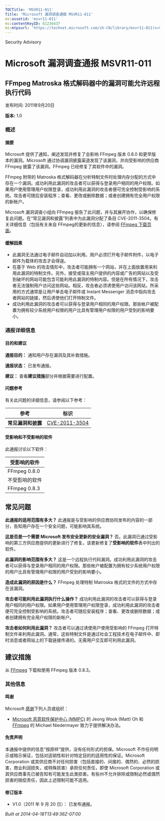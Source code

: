 ```yaml
---
TOCTitle: 'MSVR11-011'
Title: 'Microsoft 漏洞调查通报 MSVR11-011'
ms:assetid: 'msvr11-011'
ms:contentKeyID: 61236437
ms:mtpsurl: 'https://technet.microsoft.com/zh-CN/library/msvr11-011(v=Security.10)'
---
```


Security Advisory

Microsoft 漏洞调查通报 MSVR11-011
=================================

FFmpeg Matroska 格式解码器中的漏洞可能允许远程执行代码
------------------------------------------------------

发布时间: 2011年9月20日

**版本:** 1.0

### 概述

#### 摘要

Microsoft 提供了通知，阐述发现并修复了会影响 FFmpeg 版本 0.8.0 和更早版本的漏洞。Microsoft 通过协调漏洞披露渠道发现了该漏洞，并向受影响的供应商 FFmpeg 披露了该漏洞。FFmpeg 已经修复了其软件中的漏洞。

FFmpeg 附带的 Matroska 格式解码器在分析特制文件时处理内存分配的方式中存在一个漏洞。成功利用此漏洞的攻击者可以获得与登录用户相同的用户权限。如果用户使用管理用户权限登录，成功利用此漏洞的攻击者便可完全控制受影响的系统。攻击者可随后安装程序；查看、更改或删除数据；或者创建拥有完全用户权限的新帐户。

Microsoft 漏洞调查小组向 FFmpeg 报告了此问题，并与其展开协作，以确保修复此问题。在“常见漏洞和披露”列表中为此漏洞分配了条目 CVE-2011-3504。有关详细信息（包括有关来自 FFmpeg的更新的信息），请参阅 [FFmpeg 下载页面](http://www.ffmpeg.org/download.html)。

#### 缓解因素

-   此漏洞无法通过电子邮件自动加以利用。用户必须打开电子邮件附件，以电子邮件为载体的攻击才会得逞。
-   在基于 Web 的攻击情形中，攻击者可能拥有一个网站，并在上面放置用来利用此漏洞的特制文件。另外，接受或宿主用户提供的内容或广告的网站以及受到破坏的网站可能包含可能利用此漏洞的特制内容。但是在所有情况下，攻击者无法强制用户访问这些网站。相反，攻击者必须诱使用户访问该网站，所采用的方式通常是让用户单击电子邮件或 Instant Messenger 消息中指向攻击者网站的链接，然后诱使他们打开特制文件。
-   成功利用此漏洞的攻击者可以获得与登录用户相同的用户权限。那些帐户被配置为拥有较少系统用户权限的用户比具有管理用户权限的用户受到的影响要小。

### 通报详细信息

#### 目的和建议

**通报目的：** 通知用户存在漏洞及其补救措施。

**通报状态：** 已发布通报。

**建议：** 查看**建议措施**部分并根据需要进行配置。

#### 问题参考

有关此问题的详细信息，请参阅以下参考：

| 参考               | 标识                                                                             |
|--------------------|----------------------------------------------------------------------------------|
| **常见漏洞和披露** | [CVE-2011-3504](http://www.cve.mitre.org/cgi-bin/cvename.cgi?name=cve-2011-3504) |

#### 受影响和不受影响的软件

此通报讨论以下软件：

| 受影响的软件   |
|----------------|
| FFmpeg 0.8.0   |
| 不受影响的软件 |
| FFmpeg 0.8.3   |

常见问题
--------

<span></span>
**此通报的适用范围有多大？**
此通报是与受影响的供应商协同发布的内容的一部分，告知用户存在一个安全问题，可能影响其系统。

**这是否是一个需要 Microsoft 发布安全更新的安全漏洞？**
否。此漏洞已通过受影响的第三方供应商提供的更新进行了修复。该更新修复了**受影响的软件**表中列出的软件。

**此漏洞的影响范围有多大？**
这是一个远程执行代码漏洞。成功利用此漏洞的攻击者可以获得与登录用户相同的用户权限。那些帐户被配置为拥有较少系统用户权限的用户比具有管理用户权限的用户受到的影响要小。

**造成此漏洞的原因是什么？**
FFmpeg 处理特制 Matroska 格式的文件的方式中存在该漏洞。

**攻击者可能利用此漏洞执行什么操作？**
成功利用此漏洞的攻击者可以获得与登录用户相同的用户权限。如果用户使用管理用户权限登录，成功利用此漏洞的攻击者便可完全控制受影响的系统。攻击者可随后安装程序；查看、更改或删除数据；或者创建拥有完全用户权限的新帐户。

**攻击者如何利用此漏洞？**
攻击者可以通过诱使用户使用受影响的 FFmpeg 打开特制文件来利用此漏洞。通常，这些特制文件是通过社会工程技术在电子邮件中、即时消息或者网站上的下载链接传递的。无需用户交互即可利用此漏洞。

建议措施
--------

<span></span>
从 [FFmpeg](http://www.ffmpeg.org/download.html) 下载和使用 FFmpeg 版本 0.8.3。

### 其他信息

#### 鸣谢

Microsoft [感谢](http://go.microsoft.com/fwlink/?linkid=21127)下列人员或组织：

-   [Microsoft 恶意软件保护中心 (MMPC)](http://www.microsoft.com/security/portal/) 的 Jeong Wook (Matt) Oh 和 [FFmpeg](http://www.ffmpeg.org) 的 Michael Niedermayer 致力于提供解决办法。

#### 免责声明

本通报中提供的信息“按原样”提供，没有任何形式的担保。Microsoft 不作任何明示或暗示保证，包括对适销性和针对特定目的的适用性的保证。Microsoft Corporation 或其供应商不对任何损害（包括直接的、间接的、偶然的、必然的损害，商业利润损失，或特殊损害）承担任何责任，即使 Microsoft Corporation 或其供应商事先已被告知有可能发生此类损害。有些州不允许排除或限制必然或偶然损害的赔偿责任，因此上述限制可能不适用。

#### 修订版本

-   V1.0（2011 年 9 月 20 日）： 已发布通报。

*Built at 2014-04-18T13:49:36Z-07:00*
